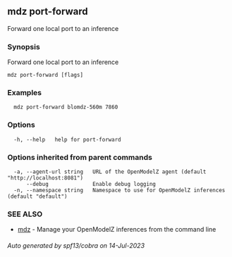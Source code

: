 ## mdz port-forward

Forward one local port to an inference

### Synopsis

Forward one local port to an inference

```
mdz port-forward [flags]
```

### Examples

```
  mdz port-forward blomdz-560m 7860
```

### Options

```
  -h, --help   help for port-forward
```

### Options inherited from parent commands

```
  -a, --agent-url string   URL of the OpenModelZ agent (default "http://localhost:8081")
      --debug              Enable debug logging
  -n, --namespace string   Namespace to use for OpenModelZ inferences (default "default")
```

### SEE ALSO

* [mdz](mdz.md)	 - Manage your OpenModelZ inferences from the command line

###### Auto generated by spf13/cobra on 14-Jul-2023
